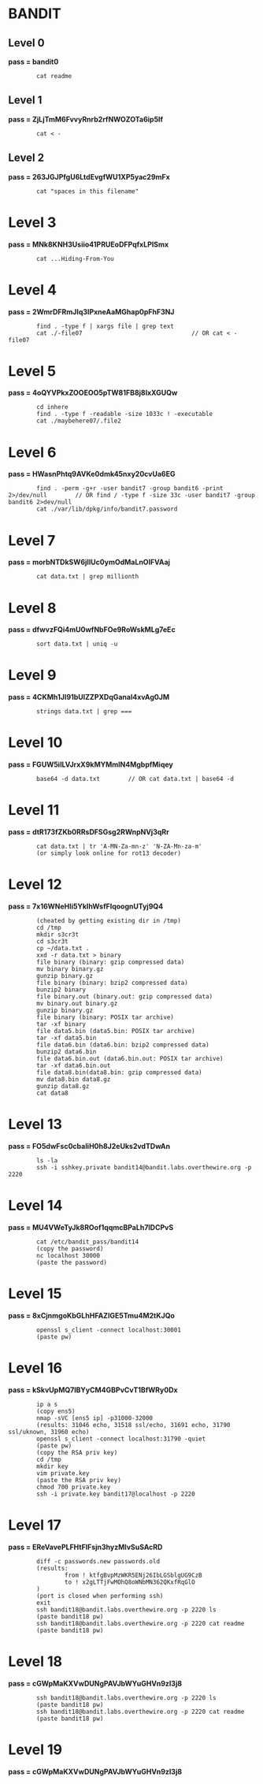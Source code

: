 # BANDIT

## Level 0
**pass = bandit0**
```
        cat readme
```

## Level 1
**pass = ZjLjTmM6FvvyRnrb2rfNWOZOTa6ip5If**
```
        cat < -
```

## Level 2
**pass = 263JGJPfgU6LtdEvgfWU1XP5yac29mFx**
```
        cat "spaces in this filename"
```

# Level 3
**pass = MNk8KNH3Usiio41PRUEoDFPqfxLPlSmx**
```
        cat ...Hiding-From-You
```

# Level 4
**pass = 2WmrDFRmJIq3IPxneAaMGhap0pFhF3NJ**
```
        find . -type f | xargs file | grep text
        cat ./-file07                               // OR cat < -file07
```

# Level 5
**pass = 4oQYVPkxZOOEOO5pTW81FB8j8lxXGUQw**
```
        cd inhere
        find . -type f -readable -size 1033c ! -executable
        cat ./maybehere07/.file2
```

# Level 6
**pass = HWasnPhtq9AVKe0dmk45nxy20cvUa6EG**
```
        find . -perm -g+r -user bandit7 -group bandit6 -print 2>/dev/null        // OR find / -type f -size 33c -user bandit7 -group bandit6 2>dev/null
        cat ./var/lib/dpkg/info/bandit7.password
```

# Level 7
**pass = morbNTDkSW6jIlUc0ymOdMaLnOlFVAaj**
```
        cat data.txt | grep millionth
```

# Level 8
**pass = dfwvzFQi4mU0wfNbFOe9RoWskMLg7eEc**
```
        sort data.txt | uniq -u
```

# Level 9
**pass = 4CKMh1JI91bUIZZPXDqGanal4xvAg0JM**
```
        strings data.txt | grep ===
```

# Level 10
**pass = FGUW5ilLVJrxX9kMYMmlN4MgbpfMiqey**
```
        base64 -d data.txt        // OR cat data.txt | base64 -d 
```

# Level 11
**pass = dtR173fZKb0RRsDFSGsg2RWnpNVj3qRr**
```
        cat data.txt | tr 'A-MN-Za-mn-z' 'N-ZA-Mn-za-m'
        (or simply look online for rot13 decoder)
```

# Level 12
**pass = 7x16WNeHIi5YkIhWsfFIqoognUTyj9Q4**
```
        (cheated by getting existing dir in /tmp)
        cd /tmp
        mkdir s3cr3t
        cd s3cr3t
        cp ~/data.txt .
        xxd -r data.txt > binary
        file binary (binary: gzip compressed data)
        mv binary binary.gz
        gunzip binary.gz
        file binary (binary: bzip2 compressed data)
        bunzip2 binary
        file binary.out (binary.out: gzip compressed data)
        mv binary.out binary.gz
        gunzip binary.gz
        file binary (binary: POSIX tar archive)
        tar -xf binary
        file data5.bin (data5.bin: POSIX tar archive) 
        tar -xf data5.bin
        file data6.bin (data6.bin: bzip2 compressed data)
        bunzip2 data6.bin
        file data6.bin.out (data6.bin.out: POSIX tar archive)
        tar -xf data6.bin.out
        file data8.bin(data8.bin: gzip compressed data)
        mv data8.bin data8.gz
        gunzip data8.gz
        cat data8
```

# Level 13
**pass = FO5dwFsc0cbaIiH0h8J2eUks2vdTDwAn**
```
        ls -la
        ssh -i sshkey.private bandit14@bandit.labs.overthewire.org -p 2220
```

# Level 14
**pass = MU4VWeTyJk8ROof1qqmcBPaLh7lDCPvS**
```
        cat /etc/bandit_pass/bandit14
        (copy the password)
        nc localhost 30000
        (paste the password)
```

# Level 15
**pass = 8xCjnmgoKbGLhHFAZlGE5Tmu4M2tKJQo**
```
        openssl s_client -connect localhost:30001
        (paste pw)
```

# Level 16
**pass = kSkvUpMQ7lBYyCM4GBPvCvT1BfWRy0Dx**
```
        ip a s
        (copy ens5)
        nmap -sVC [ens5 ip] -p31000-32000
        (results: 31046 echo, 31518 ssl/echo, 31691 echo, 31790 ssl/uknown, 31960 echo)
        openssl s_client -connect localhost:31790 -quiet
        (paste pw)
        (copy the RSA priv key)
        cd /tmp
        mkdir key
        vim private.key
        (paste the RSA priv key)
        chmod 700 private.key
        ssh -i private.key bandit17@localhost -p 2220
```

# Level 17
**pass = EReVavePLFHtFlFsjn3hyzMlvSuSAcRD**
```
        diff -c passwords.new passwords.old
        (results: 
                from ! ktfgBvpMzWKR5ENj26IbLGSblgUG9CzB 
                to ! x2gLTTjFwMOhQ8oWNbMN362QKxfRqGlO
        )
        (port is closed when performing ssh)
        exit
        ssh bandit18@bandit.labs.overthewire.org -p 2220 ls
        (paste bandit18 pw)
        ssh bandit18@bandit.labs.overthewire.org -p 2220 cat readme
        (paste bandit18 pw)
```

# Level 18
**pass = cGWpMaKXVwDUNgPAVJbWYuGHVn9zl3j8**
```
        ssh bandit18@bandit.labs.overthewire.org -p 2220 ls
        (paste bandit18 pw)
        ssh bandit18@bandit.labs.overthewire.org -p 2220 cat readme
        (paste bandit18 pw)
```

# Level 19
**pass = cGWpMaKXVwDUNgPAVJbWYuGHVn9zl3j8**

